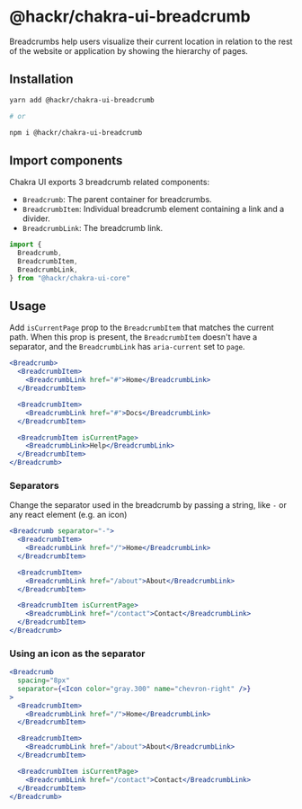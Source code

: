# @hackr/chakra-ui-breadcrumb

Breadcrumbs help users visualize their current location in relation to the rest
of the website or application by showing the hierarchy of pages.

## Installation

```sh
yarn add @hackr/chakra-ui-breadcrumb

# or

npm i @hackr/chakra-ui-breadcrumb
```

## Import components

Chakra UI exports 3 breadcrumb related components:

- `Breadcrumb`: The parent container for breadcrumbs.
- `BreadcrumbItem`: Individual breadcrumb element containing a link and a
  divider.
- `BreadcrumbLink`: The breadcrumb link.

```js
import {
  Breadcrumb,
  BreadcrumbItem,
  BreadcrumbLink,
} from "@hackr/chakra-ui-core"
```

## Usage

Add `isCurrentPage` prop to the `BreadcrumbItem` that matches the current path.
When this prop is present, the `BreadcrumbItem` doesn't have a separator, and
the `BreadcrumbLink` has `aria-current` set to `page`.

```jsx
<Breadcrumb>
  <BreadcrumbItem>
    <BreadcrumbLink href="#">Home</BreadcrumbLink>
  </BreadcrumbItem>

  <BreadcrumbItem>
    <BreadcrumbLink href="#">Docs</BreadcrumbLink>
  </BreadcrumbItem>

  <BreadcrumbItem isCurrentPage>
    <BreadcrumbLink>Help</BreadcrumbLink>
  </BreadcrumbItem>
</Breadcrumb>
```

### Separators

Change the separator used in the breadcrumb by passing a string, like `-` or any
react element (e.g. an icon)

```jsx
<Breadcrumb separator="-">
  <BreadcrumbItem>
    <BreadcrumbLink href="/">Home</BreadcrumbLink>
  </BreadcrumbItem>

  <BreadcrumbItem>
    <BreadcrumbLink href="/about">About</BreadcrumbLink>
  </BreadcrumbItem>

  <BreadcrumbItem isCurrentPage>
    <BreadcrumbLink href="/contact">Contact</BreadcrumbLink>
  </BreadcrumbItem>
</Breadcrumb>
```

### Using an icon as the separator

```jsx
<Breadcrumb
  spacing="8px"
  separator={<Icon color="gray.300" name="chevron-right" />}
>
  <BreadcrumbItem>
    <BreadcrumbLink href="/">Home</BreadcrumbLink>
  </BreadcrumbItem>

  <BreadcrumbItem>
    <BreadcrumbLink href="/about">About</BreadcrumbLink>
  </BreadcrumbItem>

  <BreadcrumbItem isCurrentPage>
    <BreadcrumbLink href="/contact">Contact</BreadcrumbLink>
  </BreadcrumbItem>
</Breadcrumb>
```
